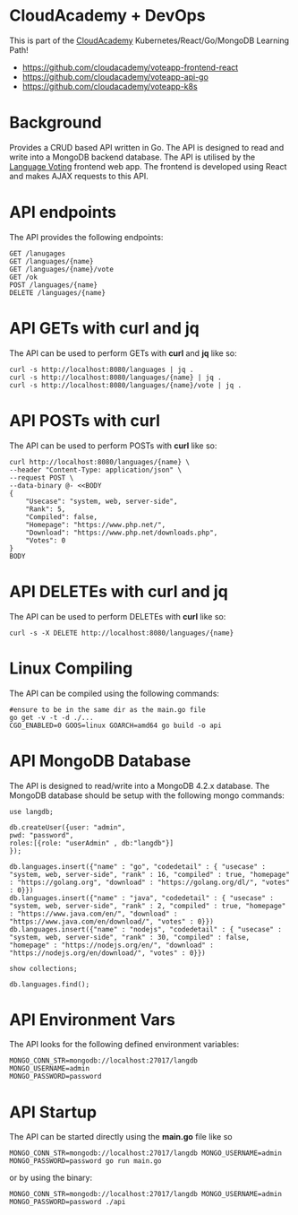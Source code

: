 # CloudAcademy + DevOps
This is part of the [CloudAcademy](https://cloudacademy.com/library/) Kubernetes/React/Go/MongoDB Learning Path!

* https://github.com/cloudacademy/voteapp-frontend-react
* https://github.com/cloudacademy/voteapp-api-go
* https://github.com/cloudacademy/voteapp-k8s

# Background
Provides a CRUD based API written in Go. The API is designed to read and write into a MongoDB backend database. The API is utilised by the [Language Voting](https://github.com/cloudacademy/voteapp-frontend-react) frontend web app. The frontend is developed using React and makes AJAX requests to this API.

# API endpoints
The API provides the following endpoints:
```
GET /lanugages
GET /languages/{name}
GET /languages/{name}/vote
GET /ok
POST /languages/{name}
DELETE /languages/{name}
```

# API GETs with curl and jq
The API can be used to perform GETs with **curl** and **jq** like so:
```
curl -s http://localhost:8080/languages | jq .
curl -s http://localhost:8080/languages/{name} | jq .
curl -s http://localhost:8080/languages/{name}/vote | jq .
```

# API POSTs with curl
The API can be used to perform POSTs with **curl** like so:
```
curl http://localhost:8080/languages/{name} \
--header "Content-Type: application/json" \
--request POST \
--data-binary @- <<BODY
{
    "Usecase": "system, web, server-side",
    "Rank": 5,
    "Compiled": false,
    "Homepage": "https://www.php.net/",
    "Download": "https://www.php.net/downloads.php",
    "Votes": 0
}
BODY
```

# API DELETEs with curl and jq
The API can be used to perform DELETEs with **curl** like so:
```
curl -s -X DELETE http://localhost:8080/languages/{name}
```

# Linux Compiling
The API can be compiled using the following commands:
```
#ensure to be in the same dir as the main.go file
go get -v -t -d ./...
CGO_ENABLED=0 GOOS=linux GOARCH=amd64 go build -o api
```

# API MongoDB Database
The API is designed to read/write into a MongoDB 4.2.x database. The MongoDB database should be setup with the following mongo commands:
```
use langdb;

db.createUser({user: "admin",
pwd: "password",
roles:[{role: "userAdmin" , db:"langdb"}]
});

db.languages.insert({"name" : "go", "codedetail" : { "usecase" : "system, web, server-side", "rank" : 16, "compiled" : true, "homepage" : "https://golang.org", "download" : "https://golang.org/dl/", "votes" : 0}})
db.languages.insert({"name" : "java", "codedetail" : { "usecase" : "system, web, server-side", "rank" : 2, "compiled" : true, "homepage" : "https://www.java.com/en/", "download" : "https://www.java.com/en/download/", "votes" : 0}})
db.languages.insert({"name" : "nodejs", "codedetail" : { "usecase" : "system, web, server-side", "rank" : 30, "compiled" : false, "homepage" : "https://nodejs.org/en/", "download" : "https://nodejs.org/en/download/", "votes" : 0}})

show collections;

db.languages.find();
```

# API Environment Vars
The API looks for the following defined environment variables:
```
MONGO_CONN_STR=mongodb://localhost:27017/langdb
MONGO_USERNAME=admin
MONGO_PASSWORD=password
```

# API Startup
The API can be started directly using the **main.go** file like so
```
MONGO_CONN_STR=mongodb://localhost:27017/langdb MONGO_USERNAME=admin MONGO_PASSWORD=password go run main.go
```
or by using the binary:
```
MONGO_CONN_STR=mongodb://localhost:27017/langdb MONGO_USERNAME=admin MONGO_PASSWORD=password ./api
```
